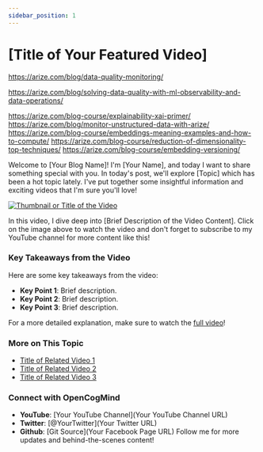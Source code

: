 ```yaml
---
sidebar_position: 1
---
```



# [Title of Your Featured Video]

https://arize.com/blog/data-quality-monitoring/

https://arize.com/blog/solving-data-quality-with-ml-observability-and-data-operations/

https://arize.com/blog-course/explainability-xai-primer/
https://arize.com/blog/monitor-unstructured-data-with-arize/
https://arize.com/blog-course/embeddings-meaning-examples-and-how-to-compute/
https://arize.com/blog-course/reduction-of-dimensionality-top-techniques/
https://arize.com/blog-course/embedding-versioning/


Welcome to [Your Blog Name]! I'm [Your Name], and today I want to share something special with you.
In today's post, we'll explore [Topic] which has been a hot topic lately. I've put together some insightful information and exciting videos that I'm sure you'll love!

[![Thumbnail or Title of the Video](https://img.youtube.com/vi/VGtOPcd33ks/0.jpg)](https://www.youtube.com/watch?v=VGtOPcd33ks)

In this video, I dive deep into [Brief Description of the Video Content]. 
Click on the image above to watch the video and don't forget to subscribe to my YouTube channel for more content like this!

### Key Takeaways from the Video
Here are some key takeaways from the video:
- **Key Point 1**: Brief description.
- **Key Point 2**: Brief description.
- **Key Point 3**: Brief description.

For a more detailed explanation, make sure to watch the [full video](https://www.youtube.com/watch?v=VGtOPcd33ks)!
### More on This Topic
- [Title of Related Video 1](https://www.youtube.com/watch?v=VGtOPcd33ks)
- [Title of Related Video 2](https://www.youtube.com/watch?v=VGtOPcd33ks)
- [Title of Related Video 3](https://www.youtube.com/watch?v=VGtOPcd33ks)


###  Connect with OpenCogMind
- **YouTube**: [Your YouTube Channel](Your YouTube Channel URL)
- **Twitter**: [@YourTwitter](Your Twitter URL)
- **Github**: [Git Source](Your Facebook Page URL)
Follow me for more updates and behind-the-scenes content!


